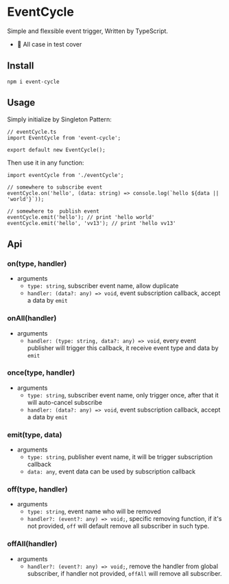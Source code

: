 # EventCycle
Simple and flexsible event trigger, Written by TypeScript.

- 💪 All case in test cover

## Install
```
npm i event-cycle
```

## Usage
Simply initialize by Singleton Pattern:
```
// eventCycle.ts
import EventCycle from 'event-cycle';

export default new EventCycle();
```

Then use it in any function:
```
import eventCycle from './eventCycle';

// somewhere to subscribe event
eventCycle.on('hello', (data: string) => console.log(`hello ${data || 'world'}`));

// somewhere to  publish event
eventCycle.emit('hello'); // print 'hello world'
eventCycle.emit('hello', 'vv13'); // print 'hello vv13'
```

## Api
### on(type, handler)
- arguments
  - `type: string`, subscriber event name, allow duplicate
  - `handler: (data?: any) => void`, event subscription callback, accept a data by `emit`

### onAll(handler)
- arguments
  - `handler: (type: string, data?: any) => void`, every event publisher will trigger this callback, it receive event type and data by `emit`

### once(type, handler)
- arguments
  - `type: string`, subscriber event name, only trigger once, after that it will auto-cancel subscribe
  - `handler: (data?: any) => void`, event subscription callback, accept a data by `emit`

### emit(type, data)
- arguments
  - `type: string`, publisher event name, it will be trigger subscription callback
  - `data: any`, event data can be used by subscription callback

### off(type, handler)
- arguments
  - `type: string`, event name who will be removed
  - `handler?: (event?: any) => void;`, specific removing function, if it's not provided, `off` will default remove all subscriber in such type. 

### offAll(handler)
- arguments
  - `handler?: (event?: any) => void;`, remove the handler from global subscriber, if handler not provided, `offAll` will remove all subscriber. 
